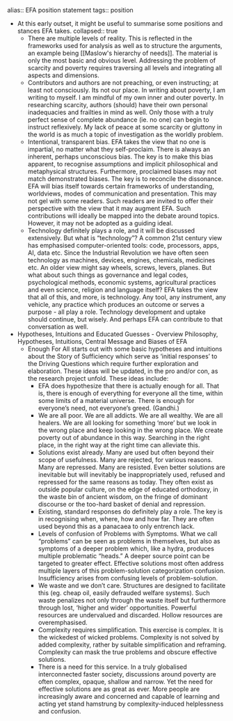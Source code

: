 alias:: EFA position statement
tags:: position

- At this early outset, it might be useful to summarise some positions and stances EFA takes.
  collapsed:: true
	- There are multiple levels of reality. This is reflected in the frameworks used for analysis as well as to structure the arguments, an example being [[Maslow's hierarchy of needs]]. The material is only the most basic and obvious level. Addressing the problem of scarcity and poverty requires traversing all levels and integrating all aspects and dimensions.
	- Contributors and authors are not preaching, or even instructing; at least not consciously. Its not our place. In writing about poverty, I am writing to myself. I am mindful of my own inner and outer poverty. In researching scarcity, authors (should) have their own personal inadequacies and frailties in mind as well. Only those with a truly perfect sense of complete abundance (ie. no one) can begin to instruct reflexively. My lack of peace at some scarcity or gluttony in the world is as much a topic of investigation as the worldly problem.
	- Intentional, transparent bias. 
	  EFA takes the view that no one is impartial, no matter what they self-proclaim. There is always an inherent, perhaps unconscious bias. The key is to make this bias apparent, to recognise assumptions and implicit philosophical and metaphysical structures. Furthermore, proclaimed biases may not match demonstrated biases. The key is to reconcile the dissonance. EFA will bias itself towards certain frameworks of understanding, worldviews, modes of communication and presentation. This may not gel with some readers. Such readers are invited to offer their perspective with the view that it may augment EFA. Such contributions will ideally be mapped into the debate around topics. However, it may not be adopted as a guiding ideal.
	- Technology definitely plays a role, and it will be discussed extensively. But what is “technology”? A common 21st century view has emphasised computer-oriented tools: code, processors, apps, AI, data etc. Since the Industrial Revolution we have often seen technology as machines, devices, engines, chemicals, medicines etc. An older view might say wheels, screws, levers, planes. But what about such things as governance and legal codes, psychological methods, economic systems, agricultural practices and even science, religion and language itself? EFA takes the view that all of this, and more, is technology. Any tool, any instrument, any vehicle, any practice which produces an outcome or serves a purpose - all play a role. Technology development and uptake should continue, but wisely. And perhaps EFA can contribute to that conversation as well.
- Hypotheses, Intuitions and Educated Guesses - Overview
  Philosophy, Hypotheses, Intuitions, Central Message and Biases of EFA
	- Enough For All starts out with some basic hypotheses and intuitions about the Story of Sufficiency which serve as ‘initial responses’ to the Driving Questions which require further exploration and elaboration. These ideas will be updated, in the pro and/or con, as the research project unfold. These ideas include:
		- EFA does hypothesize that there is actually enough for all. That is, there is enough of everything for everyone all the time, within some limits of a material universe. There is enough for everyone’s need, not everyone’s greed. (Gandhi.)
		- We are all poor. We are all addicts. We are all wealthy. We are all healers. We are all looking for something ‘more’ but we look in the wrong place and keep looking in the wrong place. We create poverty out of abundance in this way. Searching in the right place, in the right way at the right time can alleviate this.
		- Solutions exist already. Many are used but often beyond their scope of usefulness. Many are rejected, for various reasons. Many are repressed. Many are resisted. Even better solutions are inevitable but will inevitably be inappropriately used, refused and repressed for the same reasons as today. They often exist as outside popular culture, on the edge of educated orthodoxy, in the waste bin of ancient wisdom, on the fringe of dominant discourse or the too-hard basket of denial and repression.
		- Existing, standard responses do definitely play a role. The key is in recognising when, where, how and how far. They are often used beyond this as a panacaea to only entrench lack.
		- Levels of confusion of Problems with Symptoms. What we call “problems” can be seen as problems in themselves, but also as symptoms of a deeper problem which, like a hydra, produces multiple problematic “heads.” A deeper source point can be targeted to greater effect. Effective solutions most often address multiple layers of this problem-solution categorization confusion. Insufficiency arises from confusing levels of problem-solution.
		- We waste and we don’t care. Structures are designed to facilitate this (eg. cheap oil, easily defrauded welfare systems). Such waste penalizes not only through the waste itself but furthermore through lost, ‘higher and wider’ opportunities. Powerful resources are undervalued and discarded. Hollow resources are overemphasised.
		- Complexity requires simplification. This exercise is complex. It is the wickedest of wicked problems. Complexity is not solved by added complexity, rather by suitable simplification and reframing. Complexity can mask the true problems and obscure effective solutions.
		- There is a need for this service. In a truly globalised interconnected faster society, discussions around poverty are often complex, opaque, shallow and narrow. Yet the need for effective solutions are as great as ever. More people are increasingly aware and concerned and capable of learning and acting yet stand hamstrung by complexity-induced helplessness and confusion.